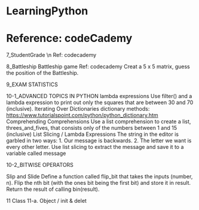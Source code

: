 # LearningPython
# Reference: codeCademy
7_StudentGrade \n
  Ref: codecademy
  
8_Battleship
  Battleship game
  Ref: codecademy
  Creat a 5 x 5 matrix, guess the position of the Battleship.

9_EXAM STATISTICS

10-1_ADVANCED TOPICS IN PYTHON
  lambda expressions
  Use filter() and a lambda expression to print out only the squares that are between 30 and 70 (inclusive).
  Iterating Over Dictionaries
  dictionary methods: https://www.tutorialspoint.com/python/python_dictionary.htm
  Comprehending Comprehensions
  Use a list comprehension to create a list, threes_and_fives, that consists only of the numbers between 1 and 15 (inclusive) 
  List Slicing / Lambda Expressions
  The string in the editor is garbled in two ways: 1. Our message is backwards. 2. The letter we want is every other letter. Use list slicing to extract the message and save it to a variable called message

10-2_BITWISE OPERATORS

  Slip and Slide
  Define a function called flip_bit that takes the inputs (number, n).
  Flip the nth bit (with the ones bit being the first bit) and store it in result.
  Return the result of calling bin(result).

11 Class
  11-a. Object / init & delet

